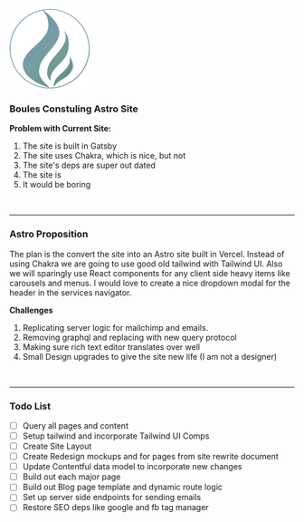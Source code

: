 ![Boules Consulting Logo](./src/assets/logos/Boules-Consulting-Logo.svg)

### Boules Constuling Astro Site

**Problem with Current Site:**

1.  The site is built in Gatsby
2.  The site uses Chakra, which is nice, but not
3.  The site's deps are super out dated
4.  The site is
5.  It would be boring

&nbsp;

---

### Astro Proposition

The plan is the convert the site into an Astro site built in Vercel.
Instead of using Chakra we are going to use good old tailwind with Tailwind UI.
Also we will sparingly use React components for any client side heavy items like
carousels and menus. I would love to create a nice dropdown modal for the header
in the services navigator.

**Challenges**

1. Replicating server logic for mailchimp and emails.
2. Removing graphql and replacing with new query protocol
3. Making sure rich text editor translates over well
4. Small Design upgrades to give the site new life (I am not a designer)

&nbsp;

---

### Todo List

- [ ] Query all pages and content
- [ ] Setup tailwind and incorporate Tailwind UI Comps
- [ ] Create Site Layout
- [ ] Create Redesign mockups and for pages from site rewrite document
- [ ] Update Contentful data model to incorporate new changes
- [ ] Build out each major page
- [ ] Build out Blog page template and dynamic route logic
- [ ] Set up server side endpoints for sending emails
- [ ] Restore SEO deps like google and fb tag manager
